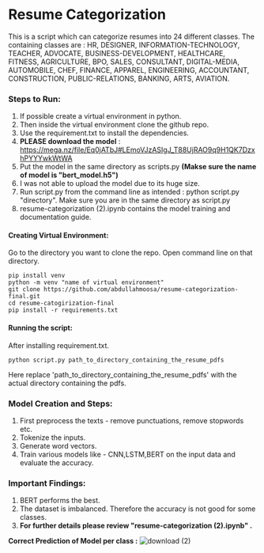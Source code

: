 # Resume Categorization

This is a script which can categorize resumes into 24 different classes. The containing classes are : HR, DESIGNER, INFORMATION-TECHNOLOGY, TEACHER, ADVOCATE, BUSINESS-DEVELOPMENT, HEALTHCARE, FITNESS, AGRICULTURE, BPO, SALES, CONSULTANT, DIGITAL-MEDIA, AUTOMOBILE, CHEF, FINANCE, APPAREL, ENGINEERING, ACCOUNTANT, CONSTRUCTION, PUBLIC-RELATIONS, BANKING, ARTS, AVIATION.

### Steps to Run:
  1. If possible create a virtual environment in python.
  2. Then inside the virtual environment clone the github repo.
  3. Use the requirement.txt to install the dependencies.
  4. **PLEASE download the model** : https://mega.nz/file/Eq0jATbJ#LEmoVJzASIgJ_T88UjRAO9q9H1QK7DzxhPYYYwkWtWA
  5. Put the model in the same directory as scripts.py **(Makse sure the name of model is "bert_model.h5")**
  6. I was not able to upload the model due to its huge size.
  7. Run script.py from the command line as intended : python script.py "directory". Make sure you are in the same directory as script.py
  8. resume-categorization (2).ipynb contains the model training and documentation guide.

#### Creating Virtual Environment:
Go to the directory you want to clone the repo. 
Open command line on that directory.

  ``` command-line
pip install venv
python -m venv "name of virtual environment"
git clone https://github.com/abdullahmoosa/resume-categorization-final.git
cd resume-catogirization-final
pip install -r requirements.txt
```

#### Running the script:
After installing requirement.txt. 
```
python script.py path_to_directory_containing_the_resume_pdfs
```

Here replace 'path_to_directory_containing_the_resume_pdfs' with the actual directory containing the pdfs.

### Model Creation and Steps: 
  1. First preprocess the texts - remove punctuations, remove stopwords etc.
  2. Tokenize the inputs.
  3. Generate word vectors.
  4. Train various models like - CNN,LSTM,BERT on the input data and evaluate the accuracy.

### Important Findings:
  1. BERT performs the best.
  2. The dataset is imbalanced. Therefore the accuracy is not good for some classes.
  3. **For further details please review "resume-categorization (2).ipynb" .**

**Correct Prediction of Model per class :**
![download (2)](https://github.com/abdullahmoosa/resume-categorization-final/assets/67234038/b980e0d3-d960-46ca-9cd0-5dd4ae9e8731)


